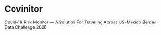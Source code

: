 # Covinitor
Covid-19 Risk Monitor — A Solution For Traveling Across US-Mexico Border
Data Challenge 2020
